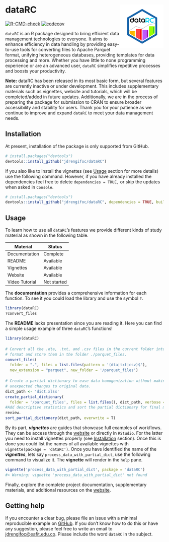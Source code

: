 
<!-- README.md is generated from README.Rmd. Please edit that file -->

# dataRC <img src="man/figures/logo.png" align="right" height="138" /></a>

<!-- badges: start -->

[![R-CMD-check](https://github.com/jdrengifoc/dataRC/actions/workflows/R-CMD-check.yaml/badge.svg)](https://github.com/jdrengifoc/dataRC/actions/workflows/R-CMD-check.yaml)
[![codecov](https://codecov.io/gh/jdrengifoc/dataRC/graph/badge.svg?token=DKYSVJ8AU2)](https://app.codecov.io/gh/jdrengifoc/dataRC)
<!-- badges: end -->

`dataRC` is an R package designed to bring efficient data management
technologies to everyone. It aims to enhance efficiency in data handling
by providing easy-to-use tools for converting files to Apache Parquet
format, unifying heterogeneous databases, providing templates for data
processing and more. Whether you have little to none programming
experience or are an advanced user, `dataRC` simplifies repetitive
processes and boosts your productivity.

**Note:** dataRC has been released in its most basic form, but several
features are currently inactive or under development. This includes
supplementary materials such as vignettes, website and tutorials, which
will be completed/added in future updates. Additionally, we are in the
process of preparing the package for submission to CRAN to ensure
broader accessibility and stability for users. Thank you for your
patience as we continue to improve and expand `dataRC` to meet your data
management needs.

## Installation

At present, installation of the package is only supported from GitHub.

``` r
# install.packages("devtools")
devtools::install_github("jdrengifoc/dataRC")
```

If you also like to install the vignettes (see [Usage](#usage) section
for more details) use the following command. However, if you have
already installed the dependencies feel free to delete
`dependencies = TRUE,` or skip the updates when asked in `Console`.

``` r
# install.packages("devtools")
devtools::install_github("jdrengifoc/dataRC", dependencies = TRUE, build_vignettes = TRUE)
```

## Usage

To learn how to use all `dataRC`’s features we provide different kinds
of study material as shown in the following table.

<div align="center">

| Material       | Status      |
|----------------|-------------|
| Documentation  | Complete    |
| README         | Available   |
| Vignettes      | Available   |
| Website        | Available   |
| Video Tutorial | Not started |

</div>

The **documentation** provides a comprehensive information for each
function. To see it you could load the library and use the symbol `?`.

``` r
library(dataRC)
?convert_files
```

The **README** lacks presentation since you are reading it. Here you can
find a simple usage example of three `dataRC`’s functions!

``` r
library(dataRC)

# Convert all the .dta, .txt, and .csv files in the current folder into Parquet
# format and store them in the folder ./parquet_files.
convert_files(
  folder = ".", files = list.files(pattern = '(dta|txt|csv)$'),
  new_extension = "parquet", new_folder = '/parquet_files')

# Create a partial dictionary to ease data homogenization without making
# unexpected changes to original data.
dict_path <- 'dict.xlsx'
create_partial_dictionary(
  folder = '/parquet_files', files = list.files(), dict_path, verbose = F)
#Add descriptive statistics and sort the partial dictionary for final manual
review.
sort_partial_dictionary(dict_path, overwrite = T)
```

By its part, ***vignettes*** are guides that showcase full examples of
workflows. They can be access through the
[website](https://jdrengifoc.github.io/dataRC/) or directly in
`RStudio`. For the latter you need to install vignettes properly (see
[Installation](#installation) section). Once this is done you could list
the names of all available vignettes with
`vignette(package = 'dataRC')`. Once you have identified the name of the
***vignettes***, lets say `process_data_with_partial_dict`, use the
following command to visualize it. The **vignette** will render in the
`help` pane.

``` r
vignette('process_data_with_partial_dict', package = 'dataRC')
#> Warning: vignette 'process_data_with_partial_dict' not found
```

Finally, explore the complete project documentation, supplementary
materials, and additional resources on the
[website](https://jdrengifoc.github.io/dataRC/).

## Getting help

If you encounter a clear bug, please file an issue with a minimal
reproducible example on
[GitHub](https://github.com/jdrengifoc/dataRC/tree/main). If you don’t
know how to do this or have any suggestion, please feel free to write an
email to <jdrengifoc@eafit.edu.co>. Please include the word `dataRC` in
the subject.
